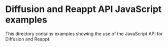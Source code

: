 # Diffusion and Reappt API JavaScript examples

This directory contains examples showing the use of the JavaScript API
for Diffusion and Reappt.
